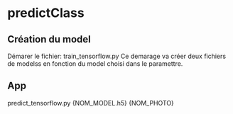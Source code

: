 # predictClass

## Création du model
Démarer le fichier: train_tensorflow.py
Ce demarage va créer deux fichiers de modelss en fonction du model choisi dans le paramettre.

## App
predict_tensorflow.py {NOM_MODEL.h5} {NOM_PHOTO}
